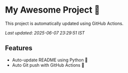 # My Awesome Project 🚀

This project is automatically updated using GitHub Actions.

_Last updated: 2025-06-07 23:29:51 IST_

## Features
- Auto-update README using Python 🐍
- Auto Git push with GitHub Actions 🤖
